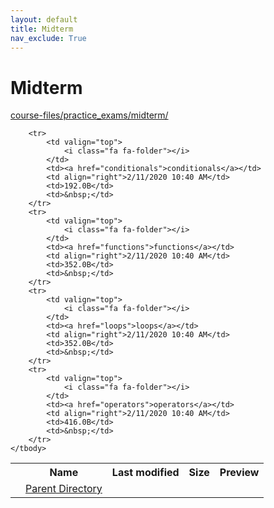 ```yaml
---
layout: default
title: Midterm
nav_exclude: True
---
```


# Midterm

[course-files/practice_exams/midterm/](.)

<table class="tbl-files">
    <tbody>
        <tr>
            <th valign="top"></th>
            <th>Name</th>
            <th>Last modified</th>
            <th>Size</th>
            <th>Preview</th>
        </tr>
        <tr>
            <td valign="top">
                <i class="fa fa-folder-open"></i>
            </td>
            <td><a href="../">Parent Directory</a></td>
            <td>&nbsp;</td>
            <td>&nbsp;</td>
            <td>&nbsp;</td>
        </tr>

        <tr>
            <td valign="top">
                <i class="fa fa-folder"></i>
            </td>
            <td><a href="conditionals">conditionals</a></td>
            <td align="right">2/11/2020 10:40 AM</td>
            <td>192.0B</td>
            <td>&nbsp;</td>
        </tr>
        <tr>
            <td valign="top">
                <i class="fa fa-folder"></i>
            </td>
            <td><a href="functions">functions</a></td>
            <td align="right">2/11/2020 10:40 AM</td>
            <td>352.0B</td>
            <td>&nbsp;</td>
        </tr>
        <tr>
            <td valign="top">
                <i class="fa fa-folder"></i>
            </td>
            <td><a href="loops">loops</a></td>
            <td align="right">2/11/2020 10:40 AM</td>
            <td>352.0B</td>
            <td>&nbsp;</td>
        </tr>
        <tr>
            <td valign="top">
                <i class="fa fa-folder"></i>
            </td>
            <td><a href="operators">operators</a></td>
            <td align="right">2/11/2020 10:40 AM</td>
            <td>416.0B</td>
            <td>&nbsp;</td>
        </tr>
    </tbody>
</table>

